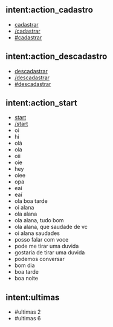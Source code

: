 ## intent:action_cadastro
- [cadastrar](command)
- [/cadastrar](command)
- [#cadastrar](command)

## intent:action_descadastro
- [descadastrar](command)
- [/descadastrar](command)
- [#descadastrar](command)

## intent:action_start
- [start](command)
- [/start](command)
- oi
- hi
- olá
- ola
- oii
- oie
- hey
- oiee
- opa
- eai
- eaí
- ola boa tarde
- oi alana
- ola alana
- ola alana, tudo bom
- ola alana, que saudade de vc
- oi alana saudades
- posso falar com voce
- pode me tirar uma duvida
- gostaria de tirar uma duvida
- podemos conversar
- bom dia
- boa tarde
- boa noite

## intent:ultimas
- #ultimas 2
- #ultimas 6